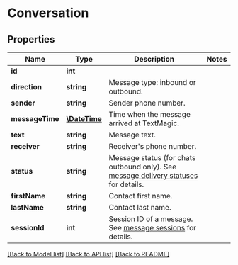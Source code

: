 # Conversation

## Properties
Name | Type | Description | Notes
------------ | ------------- | ------------- | -------------
**id** | **int** |  | 
**direction** | **string** | Message type: inbound or outbound. | 
**sender** | **string** | Sender phone number. | 
**messageTime** | [**\DateTime**](\DateTime.md) | Time when  the message arrived at TextMagic. | 
**text** | **string** | Message text. | 
**receiver** | **string** | Receiver&#39;s phone number. | 
**status** | **string** | Message status (for chats outbound only). See [message delivery statuses](https://docs.textmagic.com/#section/Delivery-status-codes) for details. | 
**firstName** | **string** | Contact first name. | 
**lastName** | **string** | Contact last name. | 
**sessionId** | **int** | Session ID of a message. See [message sessions](https://docs.textmagic.com/#tag/Outbound-Message-Sessions) for details. | 

[[Back to Model list]](../README.md#documentation-for-models) [[Back to API list]](../README.md#documentation-for-api-endpoints) [[Back to README]](../README.md)


